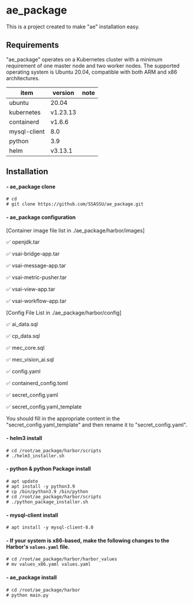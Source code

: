 # ae_package
This is a project created to make "ae" installation easy.

## Requirements
"ae_package" operates on a Kubernetes cluster with a minimum requirement of one master node and two worker nodes. The supported operating system is Ubuntu 20.04, compatible with both ARM and x86 architectures.

| item      | version          | note |
|-----------|--------------|------|
| ubuntu | 20.04 | |
| kubernetes  | v1.23.13 |    |
| containerd| v1.6.6   |   |
| mysql-client |  8.0 |  |
| python | 3.9 | |
| helm | v3.13.1 | |

## Installation

#### - ae_package clone
```
# cd
# git clone https://github.com/SSASSU/ae_package.git
```

#### - ae_package configuration 
[Container image file list in ./ae_package/harbor/images]

✅ openjdk.tar

✅ vsai-bridge-app.tar

✅ vsai-message-app.tar

✅ vsai-metric-pusher.tar

✅ vsai-view-app.tar

✅ vsai-workflow-app.tar

[Config File List in ./ae_package/harbor/config]

✅ ai_data.sql

✅ cp_data.sql

✅ mec_core.sql

✅ mec_vision_ai.sql

✅ config.yaml

✅ containerd_config.toml

✅ secret_config.yaml

✅ secret_config.yaml_template


You should fill in the appropriate content in the "secret_config.yaml_template" and then rename it to "secret_config.yaml".

#### - helm3 install
```
# cd /root/ae_package/harbor/scripts
# ./helm3_installer.sh
```

#### - python & python Package install 
```
# apt update
# apt install -y python3.9
# cp /bin/python3.9 /bin/python
# cd /root/ae_package/harbor/scripts
# ./python_package_installer.sh
```

#### - mysql-client install
```
# apt install -y mysql-client-8.0
```

#### - If your system is x86-based, make the following changes to the Harbor's `values.yaml` file.
```
# cd /root/ae_package/harbor/harbor_values
# mv values_x86.yaml values.yaml
```

#### - ae_package install 
```
# cd /root/ae_package/harbor
# python main.py
```